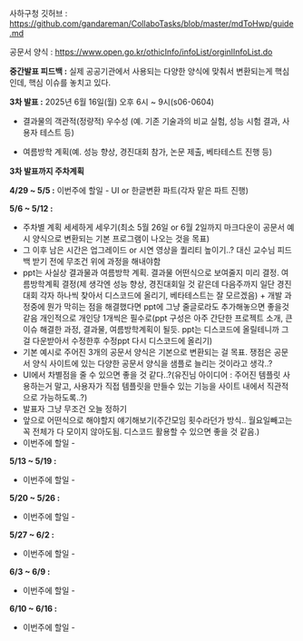 사하구청 깃허브 : https://github.com/gandareman/CollaboTasks/blob/master/mdToHwp/guide.md

공문서 양식 : https://www.open.go.kr/othicInfo/infoList/orginlInfoList.do

**중간발표 피드백 :** 실제 공공기관에서 사용되는 다양한 양식에 맞춰서 변환되는게 핵심인데, 핵심 이슈를 놓치고 있다.

**3차 발표 :** 2025년 6월 16일(월) 오후 6시 ~ 9시(s06-0604)

- 결과물의 객관적(정량적) 우수성 (예. 기존 기술과의 비교 실험, 성능 시험 결과, 사용자 테스트 등)

- 여름방학 계획(예. 성능 향상, 경진대회 참가, 논문 제출, 베타테스트 진행 등)

**3차 발표까지 주차계획**

**4/29 ~ 5/5 :** 이번주에 할일 - UI or 한글변환 파트(각자 맡은 파트 진행)

**5/6 ~ 5/12 :** 
- 주차별 계획 세세하게 세우기(최소 5월 26일 or 6월 2일까지 마크다운이 공문서 예시 양식으로 변환되는 기본 프로그램이 나오는 것을 목표)
- 그 이후 남은 시간은 업그레이드 or 시연 영상을 퀄리티 높이기..? 대신 교수님 피드백 받기 전에 무조건 위에 과정을 해내야함
- ppt는 사실상 결과물과 여름방학 계획. 결과물 어떤식으로 보여줄지 미리 결정. 여름방학계획 결정(제 생각엔 성능 향상, 경진대회일 것 같은데 다음주까지 일단 경진대회 각자 하나씩 찾아서 디스코드에 올리기, 베타테스트는 잘 모르겠음) + 개발 과정중에 뭔가 막히는 점을 해결했다면 ppt에 그냥 줄글로라도 추가해놓으면 좋을것 같음 개인적으로 개인당 1개씩은 필수로(ppt 구성은 아주 간단한 프로젝트 소개, 큰 이슈 해결한 과정, 결과물, 여름방학계획이 될듯. ppt는 디스코드에 올릴테니까 그걸 다운받아서 수정한후 수정ppt 다시 디스코드에 올리기)
- 기본 예시로 주어진 3개의 공문서 양식은 기본으로 변환되는 걸 목표. 쟁점은 공문서 양식 사이트에 있는 다양한 공문서 양식을 샘플로 늘리는 것이라고 생각..?
- UI에서 차별점을 줄 수 있으면 좋을 것 같다..?(유진님 아이디어 : 주어진 템플릿 사용하는거 말고, 사용자가 직접 템플릿을 만들수 있는 기능을 사이트 내에서 직관적으로 가능하도록..?)
- 발표자 그냥 무조건 오늘 정하기
- 앞으로 어떤식으로 해야할지 얘기해보기(주간모임 횟수라던가 방식.. 월요일빼고는 꼭 전체가 다 모이지 않아도됨. 디스코드 활용할 수 있으면 좋을 것 같음.)
- 이번주에 할일 - 

**5/13 ~ 5/19 :**

- 이번주에 할일 -

**5/20 ~ 5/26 :**

- 이번주에 할일 - 

**5/27 ~ 6/2 :**

- 이번주에 할일 -

**6/3 ~ 6/9 :**

- 이번주에 할일 -

**6/10 ~ 6/16 :** 

- 이번주에 할일 -
